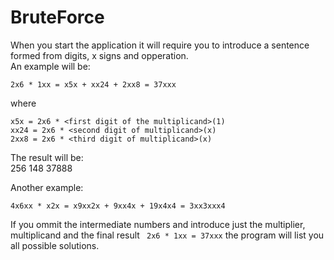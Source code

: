 # BruteForce

When you start the application it will require you to introduce a sentence formed from digits, x signs and opperation.  
An example will be: 
```
2x6 * 1xx = x5x + xx24 + 2xx8 = 37xxx
```
where  
```
x5x = 2x6 * <first digit of the multiplicand>(1)
xx24 = 2x6 * <second digit of multiplicand>(x)
2xx8 = 2x6 * <third digit of multiplicand>(x)
```
The result will be:  
256 148 37888
  
Another example:  
```
4x6xx * x2x = x9xx2x + 9xx4x + 19x4x4 = 3xx3xxx4  
```

If you ommit the intermediate numbers and introduce just the multiplier, multiplicand and the final result 
``` 2x6 * 1xx = 37xxx```
the program will list you all possible solutions.
